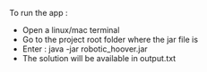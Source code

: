 To run the app :

- Open a linux/mac terminal
- Go to the project root folder where the jar file is
- Enter : java -jar robotic_hoover.jar
- The solution will be available in output.txt
